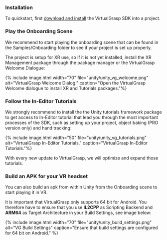 ### Installation

To quickstart, first [download and install](unity_get_started_installation.1.4.0.html#downloading-the-virtualgrasp-plugin-for-unity) the VirtualGrasp SDK into a project.

### Play the Onboarding Scene

We recommend to start playing the onboarding scene that can be found in the Samples/Onboarding folder to see if your project is set up properly. 

The project is setup for XR use, so if it is not yet installed, install the XR Management package through the package manager or the VirtualGrasp Welcome Dialogue: 

{% include image.html width="70" file="unity/unity_vg_welcome.png" alt="VirtualGrasp Welcome Dialog." caption="Open the VirtualGrasp Welcome dialogue to install XR and Tutorials packages."%}

### Follow the In-Editor Tutorials

We strongly recommend to install the the Unity tutorials framework package to get access to In-Editor tutorial that lead you through the most important processes of the SDK, such as setting up your project, object baking (PRO version only) and hand tracking:

{% include image.html width="50" file="unity/unity_vg_tutorials.png" alt="VirtualGrasp In-Editor Tutorials." caption="VirtualGrasp In-Editor Tutorials."%}

With every new update to VirtualGrasp, we will optimize and expand those tutorials.

### Build an APK for your VR headset

You can also build an apk from within Unity from the Onboarding scene to start playing it in VR.

It is important that VirtualGrasp only supports 64 bit for Android. You therefore have to ensure that you use **IL2CPP** as Scripting Backend and **ARM64** as Target Architecture in your Build Settings, see image below:

{% include image.html width="70" file="unity/unity_build_settings.png" alt="VG Build Settings" caption="Ensure that build settings are configured for 64 bit on Android." %}

<!--

### A First Look at the Hand Model

### Customized Avatars and Hand Models

**In Pro-versions of VG,** you can replace this model by any other skinned mesh renderer that you import into the scene.

In this case, you potentially need to create and configure a new [VG_HandProfile](unity_component_vghandprofile.1.4.0.html) for your model, and link it into its place under Avatars → HandProfile. 
In addition, there are certain conditions on which kind of skeletal meshes are supported, and check out [Gleechi hand model standard](avatars.1.4.0.html#hand-model-standard) for details. 

We recommend you to include both left and right hands in one avatar model like in Gleechi's avatar model. But if you do have two separate models for left and right hands, you can set it up following [separate hand models](avatars.1.4.0.html#separate-hand-models). 

More about the use of custom hand models and configuring them is described in [Avatars](avatars.1.4.0.html).
-->

<!--
### Make an Object Interactable in a Few Seconds

To make a GameObject {% include tooltip.html tooltip="VGInteractable" text="interactable" %} you simply add an active [VG_Articulation](unity_component_vgarticulation.1.4.0.html) component to it.

### Conditions for Interactable Objects

The following two conditions have to be met:

1. The {% include tooltip.html tooltip="GameObject" text="GameObject" %} must have a MeshRenderer component (representing the actual 3D shape data) assigned to it.
2. The source of that MeshRenderer must have the "Read/Write enabled" checkbox checked in the model inspector. You can either do that manually or use the "VirtualGrasp → Make Interactables Readable" helper function after you have equipped your objects with VG_Articulations.

Only the MeshRenderer on that {% include tooltip.html tooltip="GameObject" text="GameObject" %} will be interactable, i.e. no MeshRenderers in the hierarchy below it.

The {% include tooltip.html tooltip="GameObject" text="GameObject" %} will be made {% include tooltip.html tooltip="VGInteractable" text="interactable" %} with the hands through VG's [object articulation](object_articulation.1.4.0.html) feature. 

However, if you also want to get natural grasps then a preprocessing step called [object baking](object_baking.1.4.0.html) is needed.
-->

<!--
### Customizing Layers and Component Names

VirtualGrasp is using names to identify which objects are marked as {% include tooltip.html tooltip="VGInteractable" text="interactable" %}. You can customize component and layer names in MyVirtualGrasp → Object Identifiers. 
"VG_Articulation" is a default entry, but this method also allows you to quickly adjust your project if you already have a layer or a component that marks your {% include tooltip.html tooltip="VGInteractable" text="interactable" %} objects.

{% include image.html file="unity/unity_object_identifiers.png" alt="Unity Object Identifiers." caption="VG will use the Object Identifier list to browse components and layers for interactable objects."%}
-->
